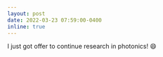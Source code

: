 ```yaml
---
layout: post
date: 2022-03-23 07:59:00-0400
inline: true
---
```


I just got offer to continue research in photonics! :smile:
